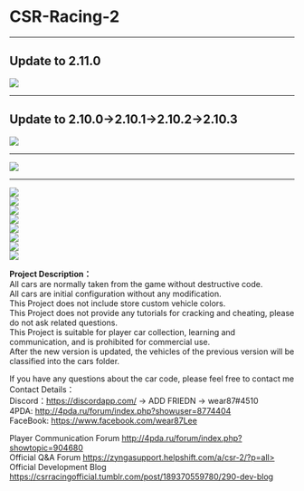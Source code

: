 # CSR-Racing-2
****
## Update to 2.11.0
![](https://github.com/wear87/Picture-Material/blob/master/CSR2%20Material/2.11.0.png)
****
## Update to 2.10.0→2.10.1→2.10.2→2.10.3
![](https://github.com/wear87/Picture-Material/blob/master/CSR2%20Material/2.10.0-Elite%20Tokin.png) 
****
![](https://github.com/wear87/Picture-Material/blob/master/CSR2%20Material/2.9.3.png)  
****
![](https://github.com/wear87/Picture-Material/blob/master/CSR2%20Material/British_event.png)<br>
![](https://github.com/wear87/Picture-Material/blob/master/CSR2%20Material/Bugatti%20110th%20Anniversary.png)<br>
![](https://github.com/wear87/Picture-Material/blob/master/CSR2%20Material/Hobbs%26Shaw.png)<br>
![](https://github.com/wear87/Picture-Material/blob/master/CSR2%20Material/Fast%26furious2.png)<br>
![](https://github.com/wear87/Picture-Material/blob/master/CSR2%20Material/Fast%26furious1.png)<br>
![](https://github.com/wear87/Picture-Material/blob/master/CSR2%20Material/Lamborghini%26Pagani.png)<br>
![](https://github.com/wear87/Picture-Material/blob/master/CSR2%20Material/Italia%26America.png)<br>
![](https://github.com/wear87/Picture-Material/blob/master/CSR2%20Material/CSR2_Cover.png)<br>

**Project Description：** <br>
All cars are normally taken from the game without destructive code. <br>
All cars are initial configuration without any modification. <br>
This Project does not include store custom vehicle colors. <br>
This Project does not provide any tutorials for cracking and cheating, please do not ask related questions. <br>
This Project is suitable for player car collection, learning and communication, and is prohibited for commercial use. <br>
After the new version is updated, the vehicles of the previous version will be classified into the cars folder. <br>

If you have any questions about the car code, please feel free to contact me <br>
Contact Details：<br>
Discord：https://discordapp.com/ → ADD FRIEDN → wear87#4510 <br>
4PDA: http://4pda.ru/forum/index.php?showuser=8774404 <br>
FaceBook: https://www.facebook.com/wear87Lee <br>

Player Communication Forum http://4pda.ru/forum/index.php?showtopic=904680<br>
Official Q&A Forum https://zyngasupport.helpshift.com/a/csr-2/?p=all><br>
Official Development Blog https://csrracingofficial.tumblr.com/post/189370559780/290-dev-blog
